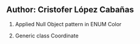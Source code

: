 ## Author: Cristofer López Cabañas

1. Applied Null Object pattern in ENUM Color

2. Generic class Coordinate